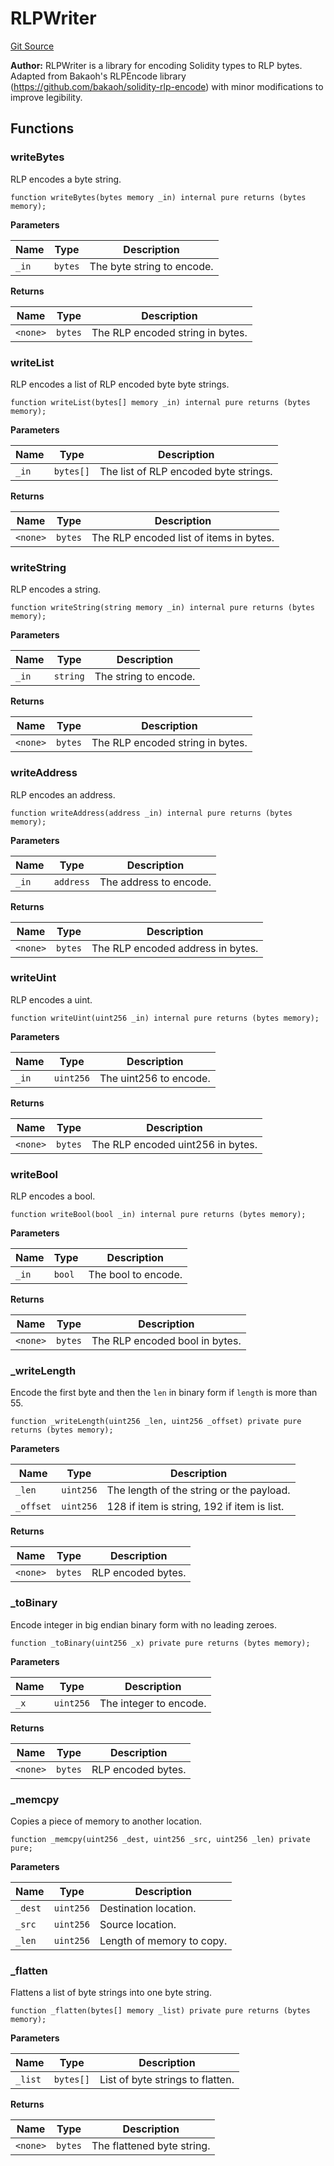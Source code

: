 # RLPWriter
[Git Source](https://github.com/ethereum-optimism/optimism/blob/f7b73857601914eeea6fc4c1ba46ae99ca744d97/contracts/libraries/rlp/RLPWriter.sol)

**Author:**
RLPWriter is a library for encoding Solidity types to RLP bytes. Adapted from Bakaoh's
RLPEncode library (https://github.com/bakaoh/solidity-rlp-encode) with minor
modifications to improve legibility.


## Functions
### writeBytes

RLP encodes a byte string.


```solidity
function writeBytes(bytes memory _in) internal pure returns (bytes memory);
```
**Parameters**

|Name|Type|Description|
|----|----|-----------|
|`_in`|`bytes`|The byte string to encode.|

**Returns**

|Name|Type|Description|
|----|----|-----------|
|`<none>`|`bytes`|The RLP encoded string in bytes.|


### writeList

RLP encodes a list of RLP encoded byte byte strings.


```solidity
function writeList(bytes[] memory _in) internal pure returns (bytes memory);
```
**Parameters**

|Name|Type|Description|
|----|----|-----------|
|`_in`|`bytes[]`|The list of RLP encoded byte strings.|

**Returns**

|Name|Type|Description|
|----|----|-----------|
|`<none>`|`bytes`|The RLP encoded list of items in bytes.|


### writeString

RLP encodes a string.


```solidity
function writeString(string memory _in) internal pure returns (bytes memory);
```
**Parameters**

|Name|Type|Description|
|----|----|-----------|
|`_in`|`string`|The string to encode.|

**Returns**

|Name|Type|Description|
|----|----|-----------|
|`<none>`|`bytes`|The RLP encoded string in bytes.|


### writeAddress

RLP encodes an address.


```solidity
function writeAddress(address _in) internal pure returns (bytes memory);
```
**Parameters**

|Name|Type|Description|
|----|----|-----------|
|`_in`|`address`|The address to encode.|

**Returns**

|Name|Type|Description|
|----|----|-----------|
|`<none>`|`bytes`|The RLP encoded address in bytes.|


### writeUint

RLP encodes a uint.


```solidity
function writeUint(uint256 _in) internal pure returns (bytes memory);
```
**Parameters**

|Name|Type|Description|
|----|----|-----------|
|`_in`|`uint256`|The uint256 to encode.|

**Returns**

|Name|Type|Description|
|----|----|-----------|
|`<none>`|`bytes`|The RLP encoded uint256 in bytes.|


### writeBool

RLP encodes a bool.


```solidity
function writeBool(bool _in) internal pure returns (bytes memory);
```
**Parameters**

|Name|Type|Description|
|----|----|-----------|
|`_in`|`bool`|The bool to encode.|

**Returns**

|Name|Type|Description|
|----|----|-----------|
|`<none>`|`bytes`|The RLP encoded bool in bytes.|


### _writeLength

Encode the first byte and then the `len` in binary form if `length` is more than 55.


```solidity
function _writeLength(uint256 _len, uint256 _offset) private pure returns (bytes memory);
```
**Parameters**

|Name|Type|Description|
|----|----|-----------|
|`_len`|`uint256`|   The length of the string or the payload.|
|`_offset`|`uint256`|128 if item is string, 192 if item is list.|

**Returns**

|Name|Type|Description|
|----|----|-----------|
|`<none>`|`bytes`|RLP encoded bytes.|


### _toBinary

Encode integer in big endian binary form with no leading zeroes.


```solidity
function _toBinary(uint256 _x) private pure returns (bytes memory);
```
**Parameters**

|Name|Type|Description|
|----|----|-----------|
|`_x`|`uint256`|The integer to encode.|

**Returns**

|Name|Type|Description|
|----|----|-----------|
|`<none>`|`bytes`|RLP encoded bytes.|


### _memcpy

Copies a piece of memory to another location.


```solidity
function _memcpy(uint256 _dest, uint256 _src, uint256 _len) private pure;
```
**Parameters**

|Name|Type|Description|
|----|----|-----------|
|`_dest`|`uint256`|Destination location.|
|`_src`|`uint256`| Source location.|
|`_len`|`uint256`| Length of memory to copy.|


### _flatten

Flattens a list of byte strings into one byte string.


```solidity
function _flatten(bytes[] memory _list) private pure returns (bytes memory);
```
**Parameters**

|Name|Type|Description|
|----|----|-----------|
|`_list`|`bytes[]`|List of byte strings to flatten.|

**Returns**

|Name|Type|Description|
|----|----|-----------|
|`<none>`|`bytes`|The flattened byte string.|


